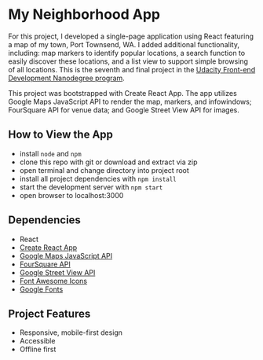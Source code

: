 # My Neighborhood App

For this project, I developed a single-page application using React featuring a map of my town, Port Townsend, WA. I added additional functionality, including: map markers to identify popular locations, a search function to easily discover these locations, and a list view to support simple browsing of all locations. This is the seventh and final project in the [Udacity Front-end Development Nanodegree program](https://www.udacity.com/course/front-end-web-developer-nanodegree--nd001).

This project was bootstrapped with Create React App. The app utilizes Google Maps JavaScript API to render the map, markers, and infowindows; FourSquare API for venue data; and Google Street View API for images.

## How to View the App

* install `node` and `npm`
* clone this repo with git or download and extract via zip
* open terminal and change directory into project root
* install all project dependencies with `npm install`
* start the development server with `npm start`
* open browser to localhost:3000

## Dependencies

* React
* [Create React App](https://github.com/facebookincubator/create-react-app)
* [Google Maps JavaScript API](https://developers.google.com/maps/documentation/javascript/tutorial)
* [FourSquare API](https://developer.foursquare.com/)
* [Google Street View API](https://developers.google.com/maps/documentation/streetview/intro)
* [Font Awesome Icons](https://fontawesome.com/icons)
* [Google Fonts](https://fonts.google.com/)

## Project Features
* Responsive, mobile-first design
* Accessible
* Offline first
